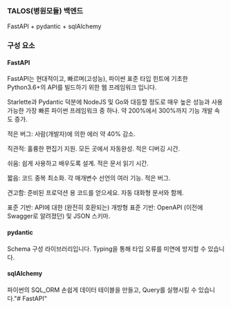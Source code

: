 ### TALOS(병원모듈) 백엔드
FastAPI + pydantic + sqlAlchemy

### 구성 요소
#### FastAPI
FastAPI는 현대적이고, 빠르며(고성능), 파이썬 표준 타입 힌트에 기초한 Python3.6+의 API를 빌드하기 위한 웹 프레임워크 입니다.

Starlette과 Pydantic 덕분에 NodeJS 및 Go와 대등할 정도로 매우 높은 성능과 사용 가능한 가장 빠른 파이썬 프레임워크 중 하나.
약 200%에서 300%까지 기능 개발 속도 증가.

적은 버그: 사람(개발자)에 의한 에러 약 40% 감소.

직관적: 훌륭한 편집기 지원. 모든 곳에서 자동완성. 적은 디버깅 시간.

쉬움: 쉽게 사용하고 배우도록 설계. 적은 문서 읽기 시간.

짧음: 코드 중복 최소화. 각 매개변수 선언의 여러 기능. 적은 버그.

견고함: 준비된 프로덕션 용 코드를 얻으세요. 자동 대화형 문서와 함께.

표준 기반: API에 대한 (완전히 호환되는) 개방형 표준 기반: OpenAPI (이전에 Swagger로 알려졌던) 및 JSON 스키마.

#### pydantic
Schema 구성 라이브러리입니다. Typing을 통해 타입 오류를 미연에 방지할 수 있습니다.

#### sqlAlchemy
파이썬의 SQL_ORM 손쉽게 데이터 테이블을 만들고, Query를 실행시킬 수 있습니다."# FastAPI" 
